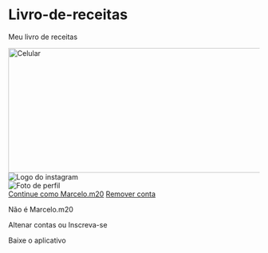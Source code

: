 # Livro-de-receitas
Meu livro de receitas
<!DOCTYPE html>
<html lang="en">
<head>
    <meta charset="UTF-8">
    <meta name="viewport" content="width=device-width, initial-scale=1.0">
    <link rel="stylesheet" href="style.css">
    <title>Instagram</title>
</head>
<body>
    <div class="instagram-wrapper">
        <div class="instagram-phone">
            <img src="Celular instagram.png" width="550px" height="250px" alt="Celular">
        </div>
        <div class="instagram-continue">
            <div class="group">
                <img src="instagram-logo.png" class="instagram-logo" alt="Logo do instagram">
                <div class="profile-photo">
                    <img src="foto perfil.JPG" alt="Foto de perfil">
                </div>
                <a href="#" class="instagram-login">Continue como Marcelo.m20</a>
                <a href="#" class="instagram-logout">Remover conta</a>
            </div>
            <div class="group">
                <p class="not-account">Não é Marcelo.m20</p>
                <p class="not-account">
                    <spam class="link-blue">Altenar contas</spam>
                    ou
                    <spam class="link-blue">Inscreva-se</spam>
                </p>
            </div>
            <div class="get-the-app">
                <p class="get-the-app">Baixe o aplicativo</p>
                <div class="download">
                    <a href="#" class="app-download"></a>
                    <a href="#" class="app-download"></a>
                </div>
            </div>
        </div>
    </div>
</body>
</html>

